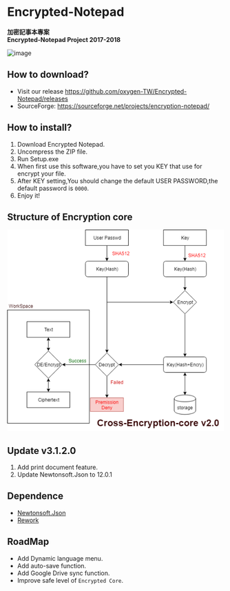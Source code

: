 # Encrypted-Notepad

**加密記事本專案**
<br/>
**Encrypted-Notepad Project 2017-2018**

![image](https://oxygentw.net/files/logo.png)

## How to download?
- Visit our release https://github.com/oxygen-TW/Encrypted-Notepad/releases
- SourceForge: https://sourceforge.net/projects/encryption-notepad/

## How to install?
1. Download Encrypted Notepad.
2. Uncompress the ZIP file.
3. Run Setup.exe
4. When first use this software,you have to set you KEY that use for encrypt your file.
5. After KEY setting,You should change the default USER PASSWORD,the default password is ```0000```.
6. Enjoy it!

## Structure of Encryption core
![image](https://github.com/oxygen-TW/Encrypted-Notepad/blob/master/doc/img/Cross-Encryption-core-v2.0.png?raw=true)

## Update v3.1.2.0

1. Add print document feature.
2. Update Newtonsoft.Json to 12.0.1

## Dependence
- [Newtonsoft.Json](https://www.newtonsoft.com/json)
- [Rework](https://github.com/Lukejkw/Rework)

## RoadMap
- Add Dynamic language menu.
- Add auto-save function.
- Add Google Drive sync function.
- Improve safe level of ```Encrypted Core```.
